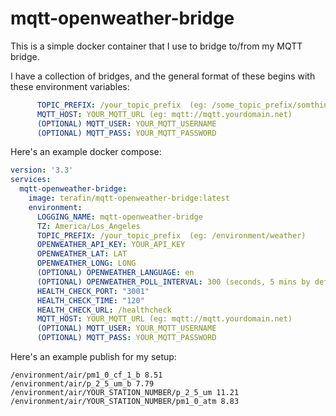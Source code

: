 # mqtt-openweather-bridge

This is a simple docker container that I use to bridge to/from my MQTT bridge.

I have a collection of bridges, and the general format of these begins with these environment variables:

```yaml
      TOPIC_PREFIX: /your_topic_prefix  (eg: /some_topic_prefix/somthing)
      MQTT_HOST: YOUR_MQTT_URL (eg: mqtt://mqtt.yourdomain.net)
      (OPTIONAL) MQTT_USER: YOUR_MQTT_USERNAME
      (OPTIONAL) MQTT_PASS: YOUR_MQTT_PASSWORD
```

Here's an example docker compose:

```yaml
version: '3.3'
services:
  mqtt-openweather-bridge:
    image: terafin/mqtt-openweather-bridge:latest
    environment:
      LOGGING_NAME: mqtt-openweather-bridge
      TZ: America/Los_Angeles
      TOPIC_PREFIX: /your_topic_prefix  (eg: /environment/weather)
      OPENWEATHER_API_KEY: YOUR_API_KEY
      OPENWEATHER_LAT: LAT
      OPENWEATHER_LONG: LONG
      (OPTIONAL) OPENWEATHER_LANGUAGE: en
      (OPTIONAL) OPENWEATHER_POLL_INTERVAL: 300 (seconds, 5 mins by default)
      HEALTH_CHECK_PORT: "3001"
      HEALTH_CHECK_TIME: "120"
      HEALTH_CHECK_URL: /healthcheck
      MQTT_HOST: YOUR_MQTT_URL (eg: mqtt://mqtt.yourdomain.net)
      (OPTIONAL) MQTT_USER: YOUR_MQTT_USERNAME
      (OPTIONAL) MQTT_PASS: YOUR_MQTT_PASSWORD
```

Here's an example publish for my setup:

```log
/environment/air/pm1_0_cf_1_b 8.51
/environment/air/p_2_5_um_b 7.79
/environment/air/YOUR_STATION_NUMBER/p_2_5_um 11.21
/environment/air/YOUR_STATION_NUMBER/pm1_0_atm 8.83
```
